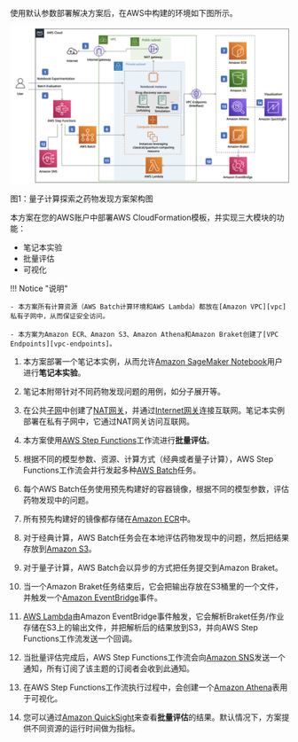 使用默认参数部署解决方案后，在AWS中构建的环境如下图所示。

![architecture](./images/architecture.png)

图1：量子计算探索之药物发现方案架构图


本方案在您的AWS账户中部署AWS CloudFormation模板，并实现三大模块的功能：

- 笔记本实验
- 批量评估
- 可视化

!!! Notice "说明" 

    - 本方案所有计算资源（AWS Batch计算环境和AWS Lambda）都放在[Amazon VPC][vpc]私有子网中，从而保证安全访问。

    - 本方案为Amazon ECR、Amazon S3、Amazon Athena和Amazon Braket创建了[VPC Endpoints][vpc-endpoints]。


1. 本方案部署一个笔记本实例，从而允许[Amazon SageMaker Notebook](https://docs.aws.amazon.com/sagemaker/latest/dg/nbi.html)用户进行**笔记本实验**。

2. 笔记本附带针对不同药物发现问题的用例，如分子展开等。

3. 在公共[子网][subnet]中创建了[NAT网关][nat]，并通过[Internet网关][internet-gateway]连接互联网。笔记本实例部署在私有子网中，它通过NAT网关访问互联网。

4. 本方案使用[AWS Step Functions][step-functions]工作流进行**批量评估**。

5. 根据不同的模型参数、资源、计算方式（经典或者量子计算），AWS Step Functions工作流会并行发起多种[AWS Batch][batch]任务。

6. 每个AWS Batch任务使用预先构建好的容器镜像，根据不同的模型参数，评估药物发现中的问题。

7. 所有预先构建好的镜像都存储在[Amazon ECR][ecr]中。

8. 对于经典计算，AWS Batch任务会在本地评估药物发现中的问题，然后把结果存放到[Amazon S3][s3]。

9. 对于量子计算，AWS Batch会以异步的方式把任务提交到Amazon Braket。

10. 当一个Amazon Braket任务结束后，它会把输出存放在S3桶里的一个文件，并触发一个[Amazon EventBridge][eventbridge]事件。

11. [AWS Lambda][lambda]由Amazon EventBridge事件触发，它会解析Braket任务/作业存储在S3上的输出文件，并把解析后的结果放到S3，并向AWS Step Functions工作流发送一个回调。

12. 当批量评估完成后，AWS Step Functions工作流会向[Amazon SNS][sns]发送一个通知，所有订阅了该主题的订阅者会收到此通知。


13. 在AWS Step Functions工作流执行过程中，会创建一个[Amazon Athena][athena]表用于可视化。

14. 您可以通过[Amazon QuickSight][quicksight]来查看**批量评估**的结果。默认情况下，方案提供不同资源的运行时间做为指标。



[nat]: https://docs.aws.amazon.com/vpc/latest/userguide/vpc-nat-gateway.html
[subnet]: https://docs.aws.amazon.com/vpc/latest/userguide/VPC_Subnets.html
[internet-gateway]: https://docs.aws.amazon.com/vpc/latest/userguide/VPC_Internet_Gateway.html
[vpc]: https://docs.aws.amazon.com/vpc/latest/userguide/what-is-amazon-vpc.html
[athena]: https://docs.aws.amazon.com/athena/latest/ug/what-is.html
[lambda]: https://aws.amazon.com/lambda
[sns]: https://aws.amazon.com/sns/
[s3]: https://aws.amazon.com/s3/
[batch]: https://aws.amazon.com/batch/
[eventbridge]: https://aws.amazon.com/eventbridge/
[quicksight]: https://aws.amazon.com/quicksight/
[ecr]: https://aws.amazon.com/ecr/
[braket]: https://aws.amazon.com/braket/
[step-functions]: https://aws.amazon.com/step-functions/
[vpc-endpoints]: https://docs.aws.amazon.com/vpc/latest/privatelink/vpc-endpoints.html
[subscribe-topic]: ./deployment.md